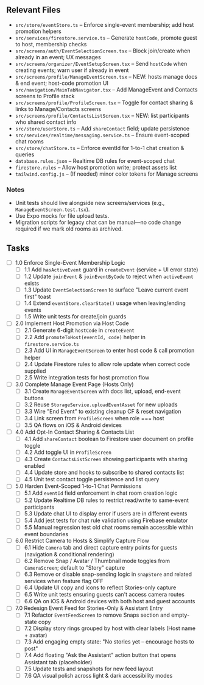 ## Relevant Files

- `src/store/eventStore.ts` – Enforce single-event membership; add host promotion helpers
- `src/services/firestore.service.ts` – Generate `hostCode`, promote guest to host, membership checks
- `src/screens/auth/EventSelectionScreen.tsx` – Block join/create when already in an event; UX messages
- `src/screens/organizer/EventSetupScreen.tsx` – Send `hostCode` when creating events; warn user if already in event
- `src/screens/profile/ManageEventScreen.tsx` – NEW: hosts manage docs & end event; host-code promotion UI
- `src/navigation/MainTabNavigator.tsx` – Add ManageEvent and Contacts screens to Profile stack
- `src/screens/profile/ProfileScreen.tsx` – Toggle for contact sharing & links to Manage/Contacts screens
- `src/screens/profile/ContactsListScreen.tsx` – NEW: list participants who shared contact info
- `src/store/userStore.ts` – Add `shareContact` field; update persistence
- `src/services/realtime/messaging.service.ts` – Ensure event-scoped chat rooms
- `src/store/chatStore.ts` – Enforce eventId for 1-to-1 chat creation & queries
- `database.rules.json` – Realtime DB rules for event-scoped chat
- `firestore.rules` – Allow host promotion write; protect assets list
- `tailwind.config.js` – (If needed) minor color tokens for Manage screens

### Notes

- Unit tests should live alongside new screens/services (e.g., `ManageEventScreen.test.tsx`).
- Use Expo mocks for file upload tests.
- Migration scripts for legacy chat can be manual—no code change required if we mark old rooms as archived.

## Tasks

- [ ] 1.0 Enforce Single-Event Membership Logic
  - [ ] 1.1 Add `hasActiveEvent` guard in `createEvent` (service + UI error state)
  - [ ] 1.2 Update `joinEvent` & `joinEventByCode` to reject when `activeEvent` exists
  - [ ] 1.3 Update `EventSelectionScreen` to surface "Leave current event first" toast
  - [ ] 1.4 Extend `eventStore.clearState()` usage when leaving/ending events
  - [ ] 1.5 Write unit tests for create/join guards

- [ ] 2.0 Implement Host Promotion via Host Code
  - [ ] 2.1 Generate 6-digit `hostCode` in `createEvent`
  - [ ] 2.2 Add `promoteToHost(eventId, code)` helper in `firestore.service.ts`
  - [ ] 2.3 Add UI in `ManageEventScreen` to enter host code & call promotion helper
  - [ ] 2.4 Update Firestore rules to allow role update when correct code supplied
  - [ ] 2.5 Write integration tests for host promotion flow

- [ ] 3.0 Complete Manage Event Page (Hosts Only)
  - [ ] 3.1 Create `ManageEventScreen` with docs list, upload, end-event buttons
  - [ ] 3.2 Reuse `StorageService.uploadEventAsset` for new uploads
  - [ ] 3.3 Wire "End Event" to existing cleanup CF & reset navigation
  - [ ] 3.4 Link screen from `ProfileScreen` when role === host
  - [ ] 3.5 QA flows on iOS & Android devices

- [ ] 4.0 Add Opt-In Contact Sharing & Contacts List
  - [ ] 4.1 Add `shareContact` boolean to Firestore user document on profile toggle
  - [ ] 4.2 Add toggle UI in `ProfileScreen`
  - [ ] 4.3 Create `ContactsListScreen` showing participants with sharing enabled
  - [ ] 4.4 Update store and hooks to subscribe to shared contacts list
  - [ ] 4.5 Unit test contact toggle persistence and list query

- [ ] 5.0 Harden Event-Scoped 1-to-1 Chat Permissions
  - [ ] 5.1 Add `eventId` field enforcement in chat room creation logic
  - [ ] 5.2 Update Realtime DB rules to restrict read/write to same-event participants
  - [ ] 5.3 Update chat UI to display error if users are in different events
  - [ ] 5.4 Add jest tests for chat rule validation using Firebase emulator
  - [ ] 5.5 Manual regression test old chat rooms remain accessible within event boundaries

- [ ] 6.0 Restrict Camera to Hosts & Simplify Capture Flow
  - [ ] 6.1 Hide `Camera` tab and direct capture entry points for guests (navigation & conditional rendering)
  - [ ] 6.2 Remove Snap / Avatar / Thumbnail mode toggles from `CameraScreen`; default to "Story" capture
  - [ ] 6.3 Remove or disable snap-sending logic in `snapStore` and related services when feature flag OFF
  - [ ] 6.4 Update UI copy and icons to reflect Stories-only capture
  - [ ] 6.5 Write unit tests ensuring guests can't access camera routes
  - [ ] 6.6 QA on iOS & Android devices with both host and guest accounts

- [ ] 7.0 Redesign Event Feed for Stories-Only & Assistant Entry
  - [ ] 7.1 Refactor `EventFeedScreen` to remove Snaps section and empty-state copy
  - [ ] 7.2 Display story rings grouped by host with clear labels (Host name + avatar)
  - [ ] 7.3 Add engaging empty state: "No stories yet – encourage hosts to post"
  - [ ] 7.4 Add floating "Ask the Assistant" action button that opens Assistant tab (placeholder)
  - [ ] 7.5 Update tests and snapshots for new feed layout
  - [ ] 7.6 QA visual polish across light & dark accessibility modes 